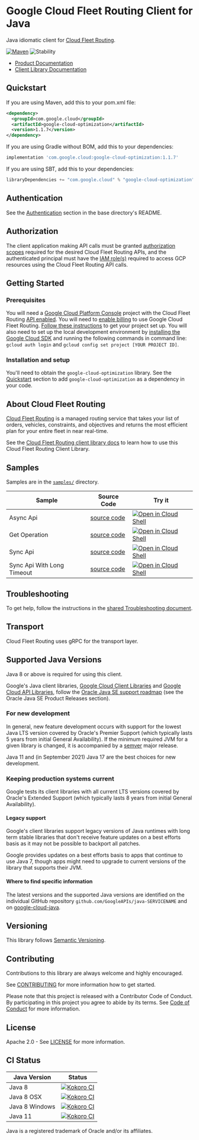 # Google Cloud Fleet Routing Client for Java

Java idiomatic client for [Cloud Fleet Routing][product-docs].

[![Maven][maven-version-image]][maven-version-link]
![Stability][stability-image]

- [Product Documentation][product-docs]
- [Client Library Documentation][javadocs]


## Quickstart


If you are using Maven, add this to your pom.xml file:


```xml
<dependency>
  <groupId>com.google.cloud</groupId>
  <artifactId>google-cloud-optimization</artifactId>
  <version>1.1.7</version>
</dependency>
```

If you are using Gradle without BOM, add this to your dependencies:

```Groovy
implementation 'com.google.cloud:google-cloud-optimization:1.1.7'
```

If you are using SBT, add this to your dependencies:

```Scala
libraryDependencies += "com.google.cloud" % "google-cloud-optimization" % "1.1.7"
```

## Authentication

See the [Authentication][authentication] section in the base directory's README.

## Authorization

The client application making API calls must be granted [authorization scopes][auth-scopes] required for the desired Cloud Fleet Routing APIs, and the authenticated principal must have the [IAM role(s)][predefined-iam-roles] required to access GCP resources using the Cloud Fleet Routing API calls.

## Getting Started

### Prerequisites

You will need a [Google Cloud Platform Console][developer-console] project with the Cloud Fleet Routing [API enabled][enable-api].
You will need to [enable billing][enable-billing] to use Google Cloud Fleet Routing.
[Follow these instructions][create-project] to get your project set up. You will also need to set up the local development environment by
[installing the Google Cloud SDK][cloud-sdk] and running the following commands in command line:
`gcloud auth login` and `gcloud config set project [YOUR PROJECT ID]`.

### Installation and setup

You'll need to obtain the `google-cloud-optimization` library.  See the [Quickstart](#quickstart) section
to add `google-cloud-optimization` as a dependency in your code.

## About Cloud Fleet Routing


[Cloud Fleet Routing][product-docs] is a managed routing service that takes your list of orders, vehicles, constraints, and objectives and returns the most efficient plan for your entire fleet in near real-time.

See the [Cloud Fleet Routing client library docs][javadocs] to learn how to
use this Cloud Fleet Routing Client Library.





## Samples

Samples are in the [`samples/`](https://github.com/googleapis/java-optimization/tree/main/samples) directory.

| Sample                      | Source Code                       | Try it |
| --------------------------- | --------------------------------- | ------ |
| Async Api | [source code](https://github.com/googleapis/java-optimization/blob/main/samples/snippets/src/main/java/com/example/optimizationai/AsyncApi.java) | [![Open in Cloud Shell][shell_img]](https://console.cloud.google.com/cloudshell/open?git_repo=https://github.com/googleapis/java-optimization&page=editor&open_in_editor=samples/snippets/src/main/java/com/example/optimizationai/AsyncApi.java) |
| Get Operation | [source code](https://github.com/googleapis/java-optimization/blob/main/samples/snippets/src/main/java/com/example/optimizationai/GetOperation.java) | [![Open in Cloud Shell][shell_img]](https://console.cloud.google.com/cloudshell/open?git_repo=https://github.com/googleapis/java-optimization&page=editor&open_in_editor=samples/snippets/src/main/java/com/example/optimizationai/GetOperation.java) |
| Sync Api | [source code](https://github.com/googleapis/java-optimization/blob/main/samples/snippets/src/main/java/com/example/optimizationai/SyncApi.java) | [![Open in Cloud Shell][shell_img]](https://console.cloud.google.com/cloudshell/open?git_repo=https://github.com/googleapis/java-optimization&page=editor&open_in_editor=samples/snippets/src/main/java/com/example/optimizationai/SyncApi.java) |
| Sync Api With Long Timeout | [source code](https://github.com/googleapis/java-optimization/blob/main/samples/snippets/src/main/java/com/example/optimizationai/SyncApiWithLongTimeout.java) | [![Open in Cloud Shell][shell_img]](https://console.cloud.google.com/cloudshell/open?git_repo=https://github.com/googleapis/java-optimization&page=editor&open_in_editor=samples/snippets/src/main/java/com/example/optimizationai/SyncApiWithLongTimeout.java) |



## Troubleshooting

To get help, follow the instructions in the [shared Troubleshooting document][troubleshooting].

## Transport

Cloud Fleet Routing uses gRPC for the transport layer.

## Supported Java Versions

Java 8 or above is required for using this client.

Google's Java client libraries,
[Google Cloud Client Libraries][cloudlibs]
and
[Google Cloud API Libraries][apilibs],
follow the
[Oracle Java SE support roadmap][oracle]
(see the Oracle Java SE Product Releases section).

### For new development

In general, new feature development occurs with support for the lowest Java
LTS version covered by  Oracle's Premier Support (which typically lasts 5 years
from initial General Availability). If the minimum required JVM for a given
library is changed, it is accompanied by a [semver][semver] major release.

Java 11 and (in September 2021) Java 17 are the best choices for new
development.

### Keeping production systems current

Google tests its client libraries with all current LTS versions covered by
Oracle's Extended Support (which typically lasts 8 years from initial
General Availability).

#### Legacy support

Google's client libraries support legacy versions of Java runtimes with long
term stable libraries that don't receive feature updates on a best efforts basis
as it may not be possible to backport all patches.

Google provides updates on a best efforts basis to apps that continue to use
Java 7, though apps might need to upgrade to current versions of the library
that supports their JVM.

#### Where to find specific information

The latest versions and the supported Java versions are identified on
the individual GitHub repository `github.com/GoogleAPIs/java-SERVICENAME`
and on [google-cloud-java][g-c-j].

## Versioning


This library follows [Semantic Versioning](http://semver.org/).



## Contributing


Contributions to this library are always welcome and highly encouraged.

See [CONTRIBUTING][contributing] for more information how to get started.

Please note that this project is released with a Contributor Code of Conduct. By participating in
this project you agree to abide by its terms. See [Code of Conduct][code-of-conduct] for more
information.


## License

Apache 2.0 - See [LICENSE][license] for more information.

## CI Status

Java Version | Status
------------ | ------
Java 8 | [![Kokoro CI][kokoro-badge-image-2]][kokoro-badge-link-2]
Java 8 OSX | [![Kokoro CI][kokoro-badge-image-3]][kokoro-badge-link-3]
Java 8 Windows | [![Kokoro CI][kokoro-badge-image-4]][kokoro-badge-link-4]
Java 11 | [![Kokoro CI][kokoro-badge-image-5]][kokoro-badge-link-5]

Java is a registered trademark of Oracle and/or its affiliates.

[product-docs]: https://cloud.google.com/optimization/docs
[javadocs]: https://cloud.google.com/java/docs/reference/google-cloud-optimization/latest/overview
[kokoro-badge-image-1]: http://storage.googleapis.com/cloud-devrel-public/java/badges/java-optimization/java7.svg
[kokoro-badge-link-1]: http://storage.googleapis.com/cloud-devrel-public/java/badges/java-optimization/java7.html
[kokoro-badge-image-2]: http://storage.googleapis.com/cloud-devrel-public/java/badges/java-optimization/java8.svg
[kokoro-badge-link-2]: http://storage.googleapis.com/cloud-devrel-public/java/badges/java-optimization/java8.html
[kokoro-badge-image-3]: http://storage.googleapis.com/cloud-devrel-public/java/badges/java-optimization/java8-osx.svg
[kokoro-badge-link-3]: http://storage.googleapis.com/cloud-devrel-public/java/badges/java-optimization/java8-osx.html
[kokoro-badge-image-4]: http://storage.googleapis.com/cloud-devrel-public/java/badges/java-optimization/java8-win.svg
[kokoro-badge-link-4]: http://storage.googleapis.com/cloud-devrel-public/java/badges/java-optimization/java8-win.html
[kokoro-badge-image-5]: http://storage.googleapis.com/cloud-devrel-public/java/badges/java-optimization/java11.svg
[kokoro-badge-link-5]: http://storage.googleapis.com/cloud-devrel-public/java/badges/java-optimization/java11.html
[stability-image]: https://img.shields.io/badge/stability-stable-green
[maven-version-image]: https://img.shields.io/maven-central/v/com.google.cloud/google-cloud-optimization.svg
[maven-version-link]: https://search.maven.org/search?q=g:com.google.cloud%20AND%20a:google-cloud-optimization&core=gav
[authentication]: https://github.com/googleapis/google-cloud-java#authentication
[auth-scopes]: https://developers.google.com/identity/protocols/oauth2/scopes
[predefined-iam-roles]: https://cloud.google.com/iam/docs/understanding-roles#predefined_roles
[iam-policy]: https://cloud.google.com/iam/docs/overview#cloud-iam-policy
[developer-console]: https://console.developers.google.com/
[create-project]: https://cloud.google.com/resource-manager/docs/creating-managing-projects
[cloud-sdk]: https://cloud.google.com/sdk/
[troubleshooting]: https://github.com/googleapis/google-cloud-common/blob/main/troubleshooting/readme.md#troubleshooting
[contributing]: https://github.com/googleapis/java-optimization/blob/main/CONTRIBUTING.md
[code-of-conduct]: https://github.com/googleapis/java-optimization/blob/main/CODE_OF_CONDUCT.md#contributor-code-of-conduct
[license]: https://github.com/googleapis/java-optimization/blob/main/LICENSE
[enable-billing]: https://cloud.google.com/apis/docs/getting-started#enabling_billing
[enable-api]: https://console.cloud.google.com/flows/enableapi?apiid=cloudoptimization.googleapis.com
[libraries-bom]: https://github.com/GoogleCloudPlatform/cloud-opensource-java/wiki/The-Google-Cloud-Platform-Libraries-BOM
[shell_img]: https://gstatic.com/cloudssh/images/open-btn.png

[semver]: https://semver.org/
[cloudlibs]: https://cloud.google.com/apis/docs/client-libraries-explained
[apilibs]: https://cloud.google.com/apis/docs/client-libraries-explained#google_api_client_libraries
[oracle]: https://www.oracle.com/java/technologies/java-se-support-roadmap.html
[g-c-j]: http://github.com/googleapis/google-cloud-java
